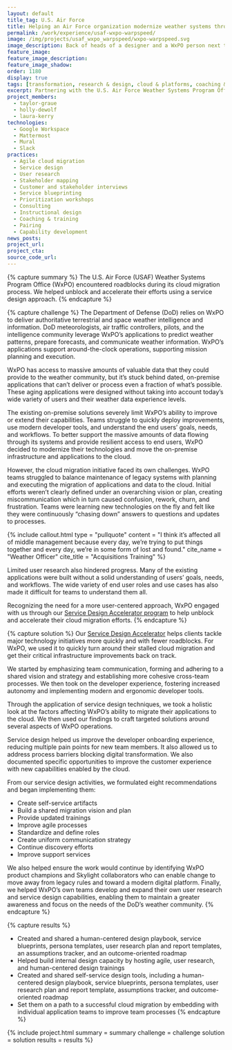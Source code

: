 ```yaml
---
layout: default
title_tag: U.S. Air Force
title: Helping an Air Force organization modernize weather systems through design capacity building
permalink: /work/experience/usaf-wxpo-warpspeed/
image: /img/projects/usaf_wxpo_warpspeed/wxpo-warpspeed.svg
image_description: Back of heads of a designer and a WxPO person next to each other collaborating on a screen with some weather graphics. 
feature_image:
feature_image_description:
feature_image_shadow:
order: 1180
display: true
tags: [transformation, research & design, cloud & platforms, coaching & training, defense, air force, taylor graue, holly dewolf, laura kerry]
excerpt: Partnering with the U.S. Air Force Weather Systems Program Office to adopt human-centered design practices across their portfolio of systems.
project_members:
  - taylor-graue
  - holly-dewolf
  - laura-kerry
technologies:
  - Google Workspace
  - Mattermost
  - Mural
  - Slack
practices:
  - Agile cloud migration
  - Service design
  - User research
  - Stakeholder mapping
  - Customer and stakeholder interviews
  - Service blueprinting
  - Prioritization workshops
  - Consulting
  - Instructional design
  - Coaching & training
  - Pairing
  - Capability development
news_posts:
project_url:
project_cta:
source_code_url:
---
```


{% capture summary %}
The U.S. Air Force (USAF) Weather Systems Program Office (WxPO) encountered roadblocks during its cloud migration process. We helped unblock and accelerate their efforts using a service design approach.
{% endcapture %}

{% capture challenge %}
The Department of Defense (DoD) relies on WxPO to deliver authoritative terrestrial and space weather intelligence and information. DoD meteorologists, air traffic controllers, pilots, and the intelligence community leverage WxPO’s applications to predict weather patterns, prepare forecasts, and communicate weather information. WxPO’s applications support around-the-clock operations, supporting mission planning and execution.  

WxPO has access to massive amounts of valuable data that they could provide to the weather community, but it’s stuck behind dated, on-premise applications that can’t deliver or process even a fraction of what’s possible. These aging applications were designed without taking into account today’s wide variety of users and their weather data experience levels.

The existing on-premise solutions severely limit WxPO’s ability to improve or extend their capabilities. Teams struggle to quickly deploy improvements, use modern developer tools, and understand the end users’ goals, needs, and workflows. To better support the massive amounts of data flowing through its systems and provide resilient access to end users, WxPO decided to modernize their technologies and move the on-premise infrastructure and applications to the cloud.

However, the cloud migration initiative faced its own challenges. WxPO teams struggled to balance maintenance of legacy systems with planning and executing the migration of applications and data to the cloud. Initial efforts weren’t clearly defined under an overarching vision or plan, creating miscommunication which in turn caused confusion, rework, churn, and frustration. Teams were learning new technologies on the fly and felt like they were continuously “chasing down” answers to questions and updates to processes.

{% include callout.html type = "pullquote" content = "I think it’s affected all of middle management because every day, we’re trying to put things together and every day, we’re in some form of lost and found." cite_name = "Weather Officer" cite_title = "Acquisitions Training" %}

Limited user research also hindered progress. Many of the existing applications were built without a solid understanding of users’ goals, needs, and workflows. The wide variety of end user roles and use cases has also made it difficult for teams to understand them all.

Recognizing the need for a more user-centered approach, WxPO engaged with us through our [Service Design Accelerator program](/work/experience/usaf-service-design-capacity-building/) to help unblock and accelerate their cloud migration efforts.
{% endcapture %}

{% capture solution %}
Our [Service Design Accelerator](/work/toolkits/service-design-framework/) helps clients tackle major technology initiatives more quickly and with fewer roadblocks. For WxPO, we used it to quickly turn around their stalled cloud migration and get their critical infrastructure improvements back on track.

We started by emphasizing team communication, forming and adhering to a shared vision and strategy and establishing more cohesive cross-team processes. We then took on the developer experience, fostering increased autonomy and implementing modern and ergonomic developer tools.

Through the application of service design techniques, we took a holistic look at the factors affecting WxPO’s ability to migrate their applications to the cloud. We then used our findings to craft targeted solutions around several aspects of WxPO operations. 

Service design helped us improve the developer onboarding experience, reducing multiple pain points for new team members. It also allowed us to address process barriers blocking digital transformation. We also documented specific opportunities to improve the customer experience with new capabilities enabled by the cloud.

From our service design activities, we formulated eight recommendations and began implementing them:
- Create self-service artifacts
- Build a shared migration vision and plan
- Provide updated trainings
- Improve agile processes
- Standardize and define roles 
- Create uniform communication strategy
- Continue discovery efforts
- Improve support services

We also helped ensure the work would continue by identifying WxPO product champions and Skylight collaborators who can enable change to move away from legacy rules and toward a modern digital platform. Finally, we helped WxPO’s own teams develop and expand their own user research and service design capabilities, enabling them to maintain a greater awareness and focus on the needs of the DoD’s weather community.
{% endcapture %}

{% capture results %}
- Created and shared a human-centered design playbook, service blueprints, persona templates, user research plan and report templates, an assumptions tracker, and an outcome-oriented roadmap
- Helped build internal design capacity by hosting agile, user research, and human-centered design trainings
- Created and shared self-service design tools, including a human-centered design playbook, service blueprints, persona templates, user research plan and report template, assumptions tracker, and outcome-oriented roadmap
- Set them on a path to a successful cloud migration by embedding with individual application teams to improve team processes
{% endcapture %}

{% include project.html
  summary = summary
  challenge = challenge
  solution = solution
  results = results
%}

